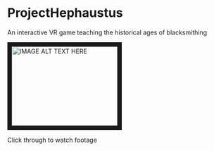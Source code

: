 # ProjectHephaustus
An interactive VR game teaching the historical ages of blacksmithing

<a href="http://www.youtube.com/watch?feature=player_embedded&v=YhZoQW1m-PE
" target="_blank"><img src="http://img.youtube.com/vi/YhZoQW1m-PE/0.jpg" 
alt="IMAGE ALT TEXT HERE" width="240" height="180" border="10" /></a>

Click through to watch footage
